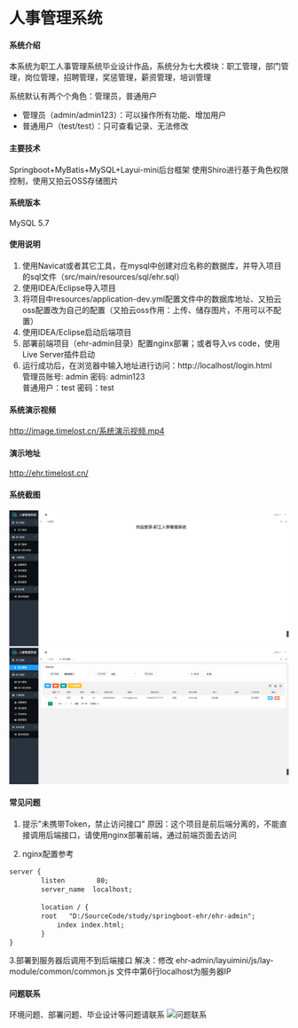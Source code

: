 # 人事管理系统

#### 系统介绍
本系统为职工人事管理系统毕业设计作品，系统分为七大模块：职工管理，部门管理，岗位管理，招聘管理，奖惩管理，薪资管理，培训管理

系统默认有两个个角色：管理员，普通用户

- 管理员（admin/admin123）：可以操作所有功能、增加用户
- 普通用户（test/test）：只可查看记录、无法修改

#### 主要技术
Springboot+MyBatis+MySQL+Layui-mini后台框架
使用Shiro进行基于角色权限控制，使用又拍云OSS存储图片

#### 系统版本
MySQL 5.7

#### 使用说明

1. 使用Navicat或者其它工具，在mysql中创建对应名称的数据库，并导入项目的sql文件（src/main/resources/sql/ehr.sql）
2. 使用IDEA/Eclipse导入项目
3. 将项目中resources/application-dev.yml配置文件中的数据库地址、又拍云oss配置改为自己的配置（又拍云oss作用：上传、储存图片，不用可以不配置）
4. 使用IDEA/Eclipse启动后端项目
5. 部署前端项目（ehr-admin目录）配置nginx部署；或者导入vs code，使用Live Server插件启动 
6. 运行成功后，在浏览器中输入地址进行访问：http://localhost/login.html  
   管理员账号: admin 密码: admin123  
   普通用户：test 密码：test  

#### 系统演示视频

http://image.timelost.cn/系统演示视频.mp4

#### 演示地址

http://ehr.timelost.cn/

#### 系统截图

![系统截图](/img/示例图片2.png)
![系统截图](/img/示例图片1.png)

#### 常见问题
1. 提示"未携带Token，禁止访问接口"
原因：这个项目是前后端分离的，不能直接调用后端接口，请使用nginx部署前端，通过前端页面去访问

2. nginx配置参考
```
server {
        listen        80;
        server_name  localhost;
        
        location / {
	    root   "D:/SourceCode/study/springboot-ehr/ehr-admin";
            index index.html;
        }
}
```

3.部署到服务器后调用不到后端接口
解决：修改 ehr-admin/layuimini/js/lay-module/common/common.js 文件中第6行localhost为服务器IP

#### 问题联系

环境问题、部署问题、毕业设计等问题请联系
![问题联系](http://image.timelost.cn/Snipaste_2023-11-02_09-04-43.png)